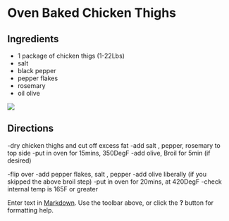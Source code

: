 # Oven Baked Chicken Thighs

## Ingredients

- 1 package of chicken thigs (1-22Lbs)
- salt
- black pepper
- pepper flakes
- rosemary
- oil olive

![]({{site.baseurl}}/https://www.yellowblissroad.com/wp-content/uploads/2018/02/Crispy-Baked-Chicken-Thighs-2-of-3.webp)

## Directions

-dry chicken thighs and cut off excess fat
-add salt , pepper, rosemary to top side
-put in oven for 15mins, 350DegF
-add olive, Broil for 5min (if desired)

-flip over
-add pepper flakes, salt , pepper
-add olive liberally (if you skipped the above broil step)
-put in oven for 20mins, at 420DegF
-check internal temp is 165F or greater



Enter text in [Markdown](http://daringfireball.net/projects/markdown/). Use the toolbar above, or click the **?** button for formatting help.
